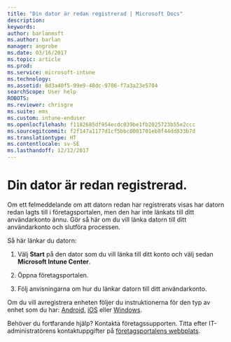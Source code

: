 ```yaml
---
title: "Din dator är redan registrerad | Microsoft Docs"
description: 
keywords: 
author: barlanmsft
ms.author: barlan
manager: angrobe
ms.date: 03/16/2017
ms.topic: article
ms.prod: 
ms.service: microsoft-intune
ms.technology: 
ms.assetid: 8d3a40f5-99e9-48dc-9706-f7a3a23e5704
searchScope: User help
ROBOTS: 
ms.reviewer: chrisgre
ms.suite: ems
ms.custom: intune-enduser
ms.openlocfilehash: f1182685df954ecdc039be1fb2025723b55e2ccc
ms.sourcegitcommit: f2f147a1177d1cf5bbc8001701eb8f44dd833b7d
ms.translationtype: HT
ms.contentlocale: sv-SE
ms.lasthandoff: 12/12/2017
---
```

# <a name="your-computer-is-already-enrolled"></a>Din dator är redan registrerad.

Om ett felmeddelande om att datorn redan har registrerats visas har datorn redan lagts till i företagsportalen, men den har inte länkats till ditt användarkonto ännu. Gör så här om du vill länka datorn till ditt användarkonto och slutföra processen.  

Så här länkar du datorn:

1.  Välj **Start** på den dator som du vill länka till ditt konto och välj sedan **Microsoft Intune Center**.

2.  Öppna företagsportalen.

3.  Följ anvisningarna om hur du länkar datorn till ditt användarkonto.

Om du vill avregistrera enheten följer du instruktionerna för den typ av enhet som du har: [Android](unenroll-your-device-from-intune-android.md), [iOS](unenroll-your-device-from-intune-ios.md) eller [Windows](unenroll-your-device-from-intune-windows.md).

Behöver du fortfarande hjälp? Kontakta företagssupporten. Titta efter IT-administratörens kontaktuppgifter på [företagsportalens webbplats](https://portal.manage.microsoft.com#HelpDeskDialog).
